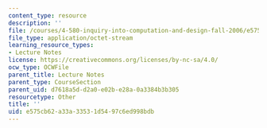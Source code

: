 ```yaml
---
content_type: resource
description: ''
file: /courses/4-580-inquiry-into-computation-and-design-fall-2006/e575cb62a33a33531d5497c6ed998bdb_l7Acal_shapes.pdf
file_type: application/octet-stream
learning_resource_types:
- Lecture Notes
license: https://creativecommons.org/licenses/by-nc-sa/4.0/
ocw_type: OCWFile
parent_title: Lecture Notes
parent_type: CourseSection
parent_uid: d7618a5d-d2a0-e02b-e28a-0a3384b3b305
resourcetype: Other
title: ''
uid: e575cb62-a33a-3353-1d54-97c6ed998bdb
---
```

